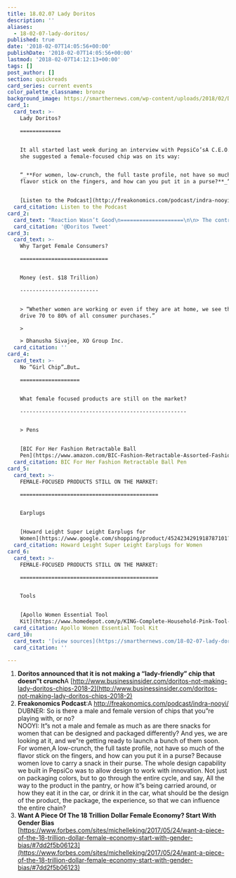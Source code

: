 ```yaml
---
title: 18.02.07 Lady Doritos
description: ''
aliases:
  - 18-02-07-lady-doritos/
published: true
date: '2018-02-07T14:05:56+00:00'
publishDate: '2018-02-07T14:05:56+00:00'
lastmod: '2018-02-07T14:12:13+00:00'
tags: []
post_author: []
section: quickreads
card_series: current events
color_palette_classname: bronze
background_image: https://smarthernews.com/wp-content/uploads/2018/02/Doritos-360x360.jpg
card_1:
  card_text: >-
    Lady Doritos?

    =============


    It all started last week during an interview with PepsiCo’sA C.E.O., when
    she suggested a female-focused chip was on its way:


    “_**For women, low-crunch, the full taste profile, not have so much of the
    flavor stick on the fingers, and how can you put it in a purse?**_“


    [Listen to the Podcast](http://freakonomics.com/podcast/indra-nooyi/%20)
  card_citation: Listen to the Podcast
card_2:
  card_text: "Reaction Wasn’t Good\n====================\n\n> The controversy ended when Doritos recanted on Monday:\n> \n> “_**We already have Doritos for women a\x14 they’re called Doritos, and they’re loved by mi****llions**_.”\n\n[@Doritos Tweet](https://twitter.com/Doritos/status/960668947812093952)"
  card_citation: '@Doritos Tweet'
card_3:
  card_text: >-
    Why Target Female Consumers?

    ============================


    Money (est. $18 Trillion)

    -------------------------


    > “Whether women are working or even if they are at home, we see that women
    drive 70 to 80% of all consumer purchases.”

    > 

    > Dhanusha Sivajee, XO Group Inc.
  card_citation: ''
card_4:
  card_text: >-
    No “Girl Chip”…But…

    ===================


    What female focused products are still on the market?

    -----------------------------------------------------


    > Pens


    [BIC For Her Fashion Retractable Ball
    Pen](https://www.amazon.com/BIC-Fashion-Retractable-Assorted-Fashion-FHAP21-ASST/dp/B005YGLA5Y)
  card_citation: BIC For Her Fashion Retractable Ball Pen
card_5:
  card_text: >-
    FEMALE-FOCUSED PRODUCTS STILL ON THE MARKET:

    ============================================


    Earplugs


    [Howard Leight Super Leight Earplugs for
    Women](https://www.google.com/shopping/product/4524234291918787101?%20)
  card_citation: Howard Leight Super Leight Earplugs for Women
card_6:
  card_text: >-
    FEMALE-FOCUSED PRODUCTS STILL ON THE MARKET:

    ============================================


    Tools


    [Apollo Women Essential Tool
    Kit](https://www.homedepot.com/p/KING-Complete-Household-Pink-Tool-Kit-with-Bag-24-Piece-3111-0/303967535)
  card_citation: Apollo Women Essential Tool Kit
card_10:
  card_text: '[view sources](https://smarthernews.com/18-02-07-lady-doritos/)'
  card_citation: ''

---
```

1.  **Doritos announced that it is not making a “lady-friendly” chip that doesn”t crunch**A [http://www.businessinsider.com/doritos-not-making-lady-doritos-chips-2018-2](http://www.businessinsider.com/doritos-not-making-lady-doritos-chips-2018-2)
2.  **Freakonomics Podcast**:A http://freakonomics.com/podcast/indra-nooyi/  
    DUBNER: So is there a male and female version of chips that you”re playing with, or no?  
    NOOYI: It”s not a male and female as much as are there snacks for women that can be designed and packaged differently? And yes, we are looking at it, and we”re getting ready to launch a bunch of them soon. For women,A low-crunch, the full taste profile, not have so much of the flavor stick on the fingers, and how can you put it in a purse? Because women love to carry a snack in their purse. The whole design capability we built in PepsiCo was to allow design to work with innovation. Not just on packaging colors, but to go through the entire cycle, and say, All the way to the product in the pantry, or how it”s being carried around, or how they eat it in the car, or drink it in the car, what should be the design of the product, the package, the experience, so that we can influence the entire chain?
3.  **Want A Piece Of The 18 Trillion Dollar Female Economy? Start With Gender Bias** [https://www.forbes.com/sites/michelleking/2017/05/24/want-a-piece-of-the-18-trillion-dollar-female-economy-start-with-gender-bias/#7dd2f5b06123](https://www.forbes.com/sites/michelleking/2017/05/24/want-a-piece-of-the-18-trillion-dollar-female-economy-start-with-gender-bias/#7dd2f5b06123)
